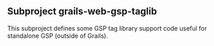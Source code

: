 ## Subproject grails-web-gsp-taglib

This subproject defines some GSP tag library support code useful for standalone GSP (outside of Grails).
